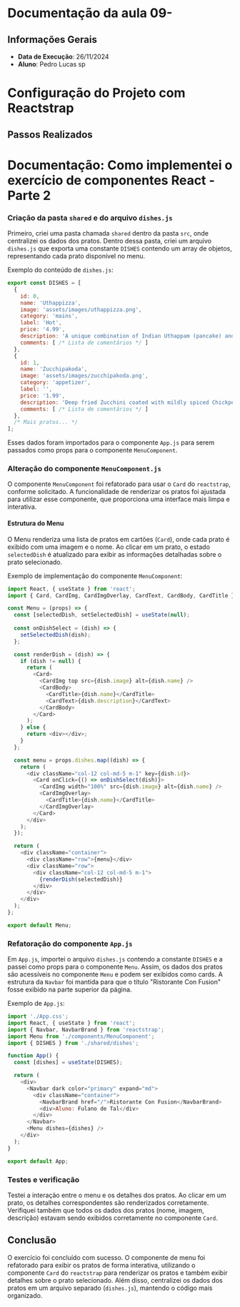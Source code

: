 # Documentação da aula 09- 

## Informações Gerais
- **Data de Execução**: 26/11/2024
- **Aluno**: Pedro Lucas sp
# Configuração do Projeto com Reactstrap

## Passos Realizados

# Documentação: Como implementei o exercício de componentes React - Parte 2

### Criação da pasta `shared` e do arquivo `dishes.js`

Primeiro, criei uma pasta chamada `shared` dentro da pasta `src`, onde centralizei os dados dos pratos. Dentro dessa pasta, criei um arquivo `dishes.js` que exporta uma constante `DISHES` contendo um array de objetos, representando cada prato disponível no menu.

Exemplo do conteúdo de `dishes.js`:

```javascript
export const DISHES = [
  {
    id: 0,
    name: 'Uthappizza',
    image: 'assets/images/uthappizza.png',
    category: 'mains',
    label: 'Hot',
    price: '4.99',
    description: 'A unique combination of Indian Uthappam (pancake) and Italian pizza...',
    comments: [ /* Lista de comentários */ ]
  },
  {
    id: 1,
    name: 'Zucchipakoda',
    image: 'assets/images/zucchipakoda.png',
    category: 'appetizer',
    label: '',
    price: '1.99',
    description: 'Deep fried Zucchini coated with mildly spiced Chickpea flour batter...',
    comments: [ /* Lista de comentários */ ]
  },
  /* Mais pratos... */
];
```

Esses dados foram importados para o componente `App.js` para serem passados como props para o componente `MenuComponent`.

### Alteração do componente `MenuComponent.js`

O componente `MenuComponent` foi refatorado para usar o `Card` do `reactstrap`, conforme solicitado. A funcionalidade de renderizar os pratos foi ajustada para utilizar esse componente, que proporciona uma interface mais limpa e interativa.

#### Estrutura do Menu

O Menu renderiza uma lista de pratos em cartões (`Card`), onde cada prato é exibido com uma imagem e o nome. Ao clicar em um prato, o estado `selectedDish` é atualizado para exibir as informações detalhadas sobre o prato selecionado.

Exemplo de implementação do componente `MenuComponent`:

```javascript
import React, { useState } from 'react';
import { Card, CardImg, CardImgOverlay, CardText, CardBody, CardTitle } from 'reactstrap';

const Menu = (props) => {
  const [selectedDish, setSelectedDish] = useState(null);
  
  const onDishSelect = (dish) => {
    setSelectedDish(dish);
  };

  const renderDish = (dish) => {
    if (dish != null) {
      return (
        <Card>
          <CardImg top src={dish.image} alt={dish.name} />
          <CardBody>
            <CardTitle>{dish.name}</CardTitle>
            <CardText>{dish.description}</CardText>
          </CardBody>
        </Card>
      );
    } else {
      return <div></div>;
    }
  };

  const menu = props.dishes.map((dish) => {
    return (
      <div className="col-12 col-md-5 m-1" key={dish.id}>
        <Card onClick={() => onDishSelect(dish)}>
          <CardImg width="100%" src={dish.image} alt={dish.name} />
          <CardImgOverlay>
            <CardTitle>{dish.name}</CardTitle>
          </CardImgOverlay>
        </Card>
      </div>
    );
  });

  return (
    <div className="container">
      <div className="row">{menu}</div>
      <div className="row">
        <div className="col-12 col-md-5 m-1">
          {renderDish(selectedDish)}
        </div>
      </div>
    </div>
  );
};

export default Menu;
```

### Refatoração do componente `App.js`

Em `App.js`, importei o arquivo `dishes.js` contendo a constante `DISHES` e a passei como props para o componente `Menu`. Assim, os dados dos pratos são acessíveis no componente `Menu` e podem ser exibidos como cards. A estrutura da `Navbar` foi mantida para que o título "Ristorante Con Fusion" fosse exibido na parte superior da página.

Exemplo de `App.js`:

```javascript
import './App.css';
import React, { useState } from 'react';
import { Navbar, NavbarBrand } from 'reactstrap';
import Menu from './components/MenuComponent';
import { DISHES } from './shared/dishes';

function App() {
  const [dishes] = useState(DISHES);

  return (
    <div>
      <Navbar dark color="primary" expand="md">
        <div className="container">
          <NavbarBrand href="/">Ristorante Con Fusion</NavbarBrand>
          <div>Aluno: Fulano de Tal</div>
        </div>
      </Navbar>
      <Menu dishes={dishes} />
    </div>
  );
}

export default App;
```

### Testes e verificação

Testei a interação entre o menu e os detalhes dos pratos. Ao clicar em um prato, os detalhes correspondentes são renderizados corretamente. Verifiquei também que todos os dados dos pratos (nome, imagem, descrição) estavam sendo exibidos corretamente no componente `Card`.


## Conclusão

O exercício foi concluído com sucesso. O componente de menu foi refatorado para exibir os pratos de forma interativa, utilizando o componente `Card` do `reactstrap` para renderizar os pratos e também exibir detalhes sobre o prato selecionado. Além disso, centralizei os dados dos pratos em um arquivo separado (`dishes.js`), mantendo o código mais organizado.
```
